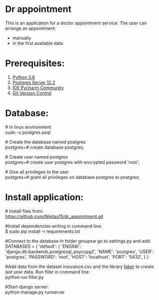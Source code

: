 # Dr appointment

This is an application for a doctor appointment service.
The user can arrange an appointment:
* manually
* in the first available date.

# Prerequisites:

1. [Python 3.8](https://www.python.org/downloads)<br> 
2. [Postgres Server 12.2](https://www.postgresql.org)<br>
3. [IDE Pycharm Community](https://www.jetbrains.com/pycharm/download)<br>
4. [Git Version Control](https://git-scm.com/downloads)<br>

# Database: 

<span class="pl-c"><span class="pl-c">#</span> In linux environment:</span><br>
sudo -u postgres psql

<span class="pl-c"><span class="pl-c">#</span> Create the database named postgres</span><br>
 postgres=# create database postgres;
 
<span class="pl-c"><span class="pl-c">#</span> Create user named postgres</span><br> 
 postgres=# create user postgres with encrypted password 'root';

<span class="pl-c"><span class="pl-c">#</span> Give all privileges to the user</span><br> 
 postgres=# grant all privileges on database postgres to postgres;
 
# Install application:<br>

<span class="pl-c"><span class="pl-c">#</span> Install files from:</span><br>
https://github.com/Nikitas15/dr_appointment.git 

<span class="pl-c"><span class="pl-c">#</span>Install dependencies writing in command line:</span><br>
$ sudo pip install -r requirements.txt

<span class="pl-c"><span class="pl-c">#</span>Connect to the database In folder groupsw go to settings.py and add:</span><br>
DATABASES = {
    'default': {
        'ENGINE': 'django.db.backends.postgresql_psycopg2',
        'NAME': 'postgres',
        'USER': 'postgres',
        'PASSWORD': 'root',
        'HOST': 'localhost',
        'PORT': '5432',
    }
}

<span class="pl-c"><span class="pl-c">#</span>Add data from the dataset insurance.csv and the library [faker](https://faker.readthedocs.io/en/master) to create last year data. Run filler in command line:</span><br>
python run filler.py

<span class="pl-c"><span class="pl-c">#</span>Start django server:</span><br>
python manage.py runserver
